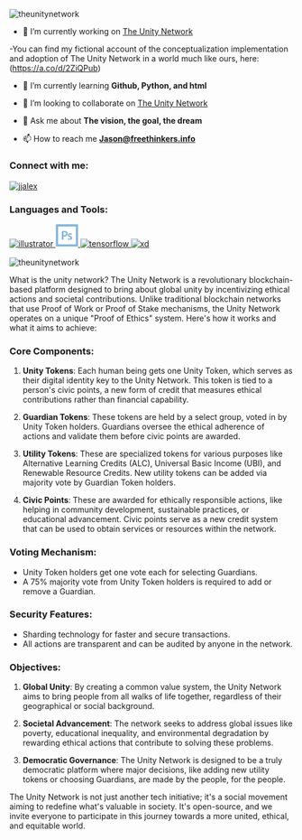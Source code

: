 
<p align="left"> <img src="https://komarev.com/ghpvc/?username=theunitynetwork&label=Profile%20views&color=0e75b6&style=flat" alt="theunitynetwork" /> </p>

- 🔭 I’m currently working on [The Unity Network](https://github.com/TheUnityNetwork?tab=repositories)

-You can find my fictional account of the conceptualization implementation and adoption of The Unity Network in a world much like ours, here: (https://a.co/d/2ZiQPub)

- 🌱 I’m currently learning **Github, Python, and html**

- 👯 I’m looking to collaborate on [The Unity Network](https://github.com/TheUnityNetwork?tab=repositories)

- 💬 Ask me about **The vision, the goal, the dream**

- 📫 How to reach me **Jason@freethinkers.info**


<h3 align="left">Connect with me:</h3>
<p align="left">
<a href="https://linkedin.com/in/jjalex" target="blank"><img align="center" src="https://raw.githubusercontent.com/rahuldkjain/github-profile-readme-generator/master/src/images/icons/Social/linked-in-alt.svg" alt="jjalex" height="30" width="40" /></a>
</p>

<h3 align="left">Languages and Tools:</h3>
<p align="left"> <a href="https://www.adobe.com/in/products/illustrator.html" target="_blank" rel="noreferrer"> <img src="https://www.vectorlogo.zone/logos/adobe_illustrator/adobe_illustrator-icon.svg" alt="illustrator" width="40" height="40"/> </a> <a href="https://www.photoshop.com/en" target="_blank" rel="noreferrer"> <img src="https://raw.githubusercontent.com/devicons/devicon/master/icons/photoshop/photoshop-line.svg" alt="photoshop" width="40" height="40"/> </a> <a href="https://www.tensorflow.org" target="_blank" rel="noreferrer"> <img src="https://www.vectorlogo.zone/logos/tensorflow/tensorflow-icon.svg" alt="tensorflow" width="40" height="40"/> </a> <a href="https://www.adobe.com/products/xd.html" target="_blank" rel="noreferrer"> <img src="https://cdn.worldvectorlogo.com/logos/adobe-xd.svg" alt="xd" width="40" height="40"/> </a> </p>

<p><img align="center" src="https://github-readme-stats.vercel.app/api/top-langs?username=theunitynetwork&show_icons=true&locale=en&layout=compact" alt="theunitynetwork" /></p>


What is the unity network? 
The Unity Network is a revolutionary blockchain-based platform designed to bring about global unity by incentivizing ethical actions and societal contributions. Unlike traditional blockchain networks that use Proof of Work or Proof of Stake mechanisms, the Unity Network operates on a unique "Proof of Ethics" system. Here's how it works and what it aims to achieve:

### Core Components:

1. **Unity Tokens**: Each human being gets one Unity Token, which serves as their digital identity key to the Unity Network. This token is tied to a person's civic points, a new form of credit that measures ethical contributions rather than financial capability.
   
2. **Guardian Tokens**: These tokens are held by a select group, voted in by Unity Token holders. Guardians oversee the ethical adherence of actions and validate them before civic points are awarded.

3. **Utility Tokens**: These are specialized tokens for various purposes like Alternative Learning Credits (ALC), Universal Basic Income (UBI), and Renewable Resource Credits. New utility tokens can be added via majority vote by Guardian Token holders.

4. **Civic Points**: These are awarded for ethically responsible actions, like helping in community development, sustainable practices, or educational advancement. Civic points serve as a new credit system that can be used to obtain services or resources within the network.

### Voting Mechanism:

- Unity Token holders get one vote each for selecting Guardians.
- A 75% majority vote from Unity Token holders is required to add or remove a Guardian.

### Security Features:

- Sharding technology for faster and secure transactions.
- All actions are transparent and can be audited by anyone in the network.

### Objectives:

1. **Global Unity**: By creating a common value system, the Unity Network aims to bring people from all walks of life together, regardless of their geographical or social background.

2. **Societal Advancement**: The network seeks to address global issues like poverty, educational inequality, and environmental degradation by rewarding ethical actions that contribute to solving these problems.

3. **Democratic Governance**: The Unity Network is designed to be a truly democratic platform where major decisions, like adding new utility tokens or choosing Guardians, are made by the people, for the people.

The Unity Network is not just another tech initiative; it's a social movement aiming to redefine what's valuable in society. It's open-source, and we invite everyone to participate in this journey towards a more united, ethical, and equitable world.